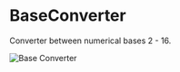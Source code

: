 # BaseConverter
Converter between numerical bases 2 - 16.

![Base Converter](https://user-images.githubusercontent.com/51208942/105915720-0bd87880-5ffe-11eb-8bbd-0b78075be6a7.PNG)
